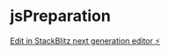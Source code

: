 # jsPreparation

[Edit in StackBlitz next generation editor ⚡️](https://stackblitz.com/~/github.com/Dakshay724/jsPreparation)